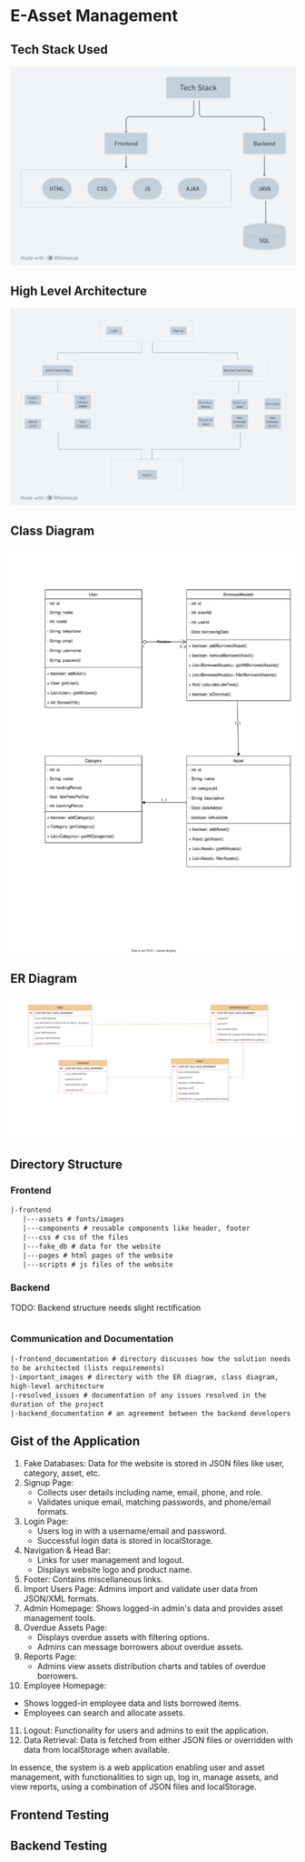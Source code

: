 # E-Asset Management

## Tech Stack Used
![Tech Stack](important_images/tech_stack.png)

## High Level Architecture
![High Level Architecture](important_images/high_level_architecture.png)

## Class Diagram
![Class Diagram](important_images/class_diagram.svg)

## ER Diagram
![](important_images/er_diagram.svg)

## Directory Structure

### Frontend
```
|-frontend
   |---assets # fonts/images
   |---components # reusable components like header, footer
   |---css # css of the files
   |---fake_db # data for the website
   |---pages # html pages of the website
   |---scripts # js files of the website
```
### Backend
TODO: Backend structure needs slight rectification
```

```

### Communication and Documentation
```
|-frontend_documentation # directory discusses how the solution needs to be architected (lists requirements)
|-important_images # directory with the ER diagram, class diagram, high-level architecture
|-resolved_issues # documentation of any issues resolved in the duration of the project
|-backend_documentation # an agreement between the backend developers
```

## Gist of the Application

1. Fake Databases: Data for the website is stored in JSON files like user, category, asset, etc.
2. Signup Page:
   - Collects user details including name, email, phone, and role.
   - Validates unique email, matching passwords, and phone/email formats.
3. Login Page:
   - Users log in with a username/email and password.
   - Successful login data is stored in localStorage.
4. Navigation & Head Bar:
   - Links for user management and logout.
   - Displays website logo and product name.
5. Footer: Contains miscellaneous links.
6. Import Users Page: Admins import and validate user data from JSON/XML formats.
7. Admin Homepage: Shows logged-in admin's data and provides asset management tools.
8. Overdue Assets Page: 
   - Displays overdue assets with filtering options.
   - Admins can message borrowers about overdue assets.
9. Reports Page: 
   - Admins view assets distribution charts and tables of overdue borrowers.
10. Employee Homepage: 
   - Shows logged-in employee data and lists borrowed items.
   - Employees can search and allocate assets.
11. Logout: Functionality for users and admins to exit the application.
12. Data Retrieval: Data is fetched from either JSON files or overridden with data from localStorage when available.

In essence, the system is a web application enabling user and asset management, with functionalities to sign up, log in, manage assets, and view reports, using a combination of JSON files and localStorage.

## Frontend Testing

## Backend Testing